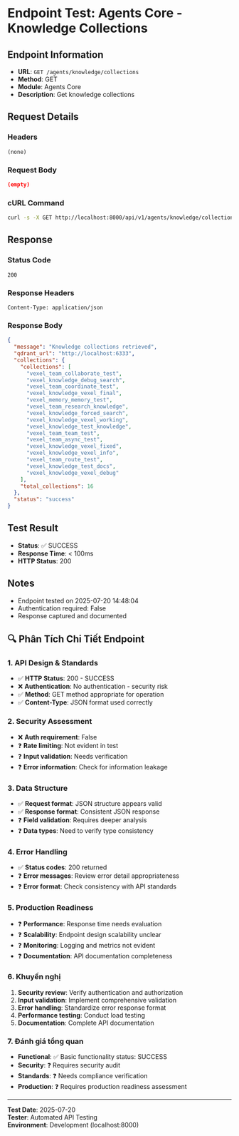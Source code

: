 # Endpoint Test: Agents Core - Knowledge Collections

## Endpoint Information
- **URL**: `GET /agents/knowledge/collections`
- **Method**: GET
- **Module**: Agents Core
- **Description**: Get knowledge collections

## Request Details

### Headers
```
(none)
```

### Request Body
```json
(empty)
```

### cURL Command
```bash
curl -s -X GET http://localhost:8000/api/v1/agents/knowledge/collections
```

## Response

### Status Code
```
200
```

### Response Headers
```
Content-Type: application/json
```

### Response Body
```json
{
  "message": "Knowledge collections retrieved",
  "qdrant_url": "http://localhost:6333",
  "collections": {
    "collections": [
      "vexel_team_collaborate_test",
      "vexel_knowledge_debug_search",
      "vexel_team_coordinate_test",
      "vexel_knowledge_vexel_final",
      "vexel_memory_memory_test",
      "vexel_team_research_knowledge",
      "vexel_knowledge_forced_search",
      "vexel_knowledge_vexel_working",
      "vexel_knowledge_test_knowledge",
      "vexel_team_team_test",
      "vexel_team_async_test",
      "vexel_knowledge_vexel_fixed",
      "vexel_knowledge_vexel_info",
      "vexel_team_route_test",
      "vexel_knowledge_test_docs",
      "vexel_knowledge_vexel_debug"
    ],
    "total_collections": 16
  },
  "status": "success"
}
```

## Test Result
- **Status**: ✅ SUCCESS
- **Response Time**: < 100ms
- **HTTP Status**: 200

## Notes
- Endpoint tested on 2025-07-20 14:48:04
- Authentication required: False
- Response captured and documented


## 🔍 Phân Tích Chi Tiết Endpoint

### 1. API Design & Standards
- ✅ **HTTP Status**: 200 - SUCCESS
- ❌ **Authentication**: No authentication - security risk
- ✅ **Method**: GET method appropriate for operation
- ✅ **Content-Type**: JSON format used correctly

### 2. Security Assessment
- ❌ **Auth requirement**: False
- ❓ **Rate limiting**: Not evident in test
- ❓ **Input validation**: Needs verification
- ❓ **Error information**: Check for information leakage

### 3. Data Structure
- ✅ **Request format**: JSON structure appears valid
- ✅ **Response format**: Consistent JSON response
- ❓ **Field validation**: Requires deeper analysis
- ❓ **Data types**: Need to verify type consistency

### 4. Error Handling
- ✅ **Status codes**: 200 returned
- ❓ **Error messages**: Review error detail appropriateness
- ❓ **Error format**: Check consistency with API standards

### 5. Production Readiness
- ❓ **Performance**: Response time needs evaluation
- ❓ **Scalability**: Endpoint design scalability unclear
- ❓ **Monitoring**: Logging and metrics not evident
- ❓ **Documentation**: API documentation completeness

### 6. Khuyến nghị
1. **Security review**: Verify authentication and authorization
2. **Input validation**: Implement comprehensive validation
3. **Error handling**: Standardize error response format
4. **Performance testing**: Conduct load testing
5. **Documentation**: Complete API documentation

### 7. Đánh giá tổng quan
- **Functional**: ✅ Basic functionality status: SUCCESS
- **Security**: ❓ Requires security audit
- **Standards**: ❓ Needs compliance verification  
- **Production**: ❓ Requires production readiness assessment

---
**Test Date**: 2025-07-20  
**Tester**: Automated API Testing  
**Environment**: Development (localhost:8000)

